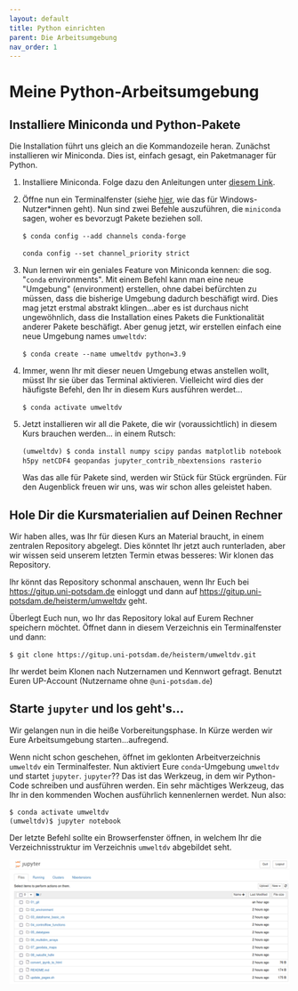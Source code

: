 ```yaml
---
layout: default
title: Python einrichten
parent: Die Arbeitsumgebung
nav_order: 1
---
```


# Meine Python-Arbeitsumgebung

## Installiere Miniconda und Python-Pakete

Die Installation führt uns gleich an die Kommandozeile heran. Zunächst installieren wir Miniconda.
Dies ist, einfach gesagt, ein Paketmanager für Python. 

1. Installiere Miniconda. Folge dazu den Anleitungen unter [diesem Link](https://conda.io/miniconda.html).

2. Öffne nun ein Terminalfenster (siehe [hier](https://www.digitalcitizen.life/open-windows-terminal/), wie das für Windows-Nutzer*innen geht).
   Nun sind zwei Befehle auszuführen, die `miniconda` sagen, woher es bevorzugt Pakete beziehen soll.
   
   `$ conda config --add channels conda-forge`
   
   `conda config --set channel_priority strict`

3. Nun lernen wir ein geniales Feature von Miniconda kennen: die sog. "`conda` environments".
   Mit einem Befehl kann man eine neue "Umgebung" (environment) erstellen, ohne dabei befürchten zu müssen, dass
   die bisherige Umgebung dadurch beschäfigt wird. Dies mag jetzt erstmal abstrakt klingen...aber es ist durchaus nicht ungewöhnlich,
   dass die Installation eines Pakets die Funktionalität anderer Pakete beschäfigt. Aber genug jetzt, wir erstellen einfach
   eine neue Umgebung names `umweltdv`:
   
   `$ conda create --name umweltdv python=3.9`

5. Immer, wenn Ihr mit dieser neuen Umgebung etwas anstellen wollt, müsst Ihr sie über das Terminal aktivieren. 
   Vielleicht wird dies der häufigste Befehl, den Ihr in diesem Kurs ausführen werdet...
   
   `$ conda activate umweltdv`

6. Jetzt installieren wir all die Pakete, die wir (voraussichtlich) in diesem Kurs brauchen werden... in einem Rutsch:

   `(umweltdv) $ conda install numpy scipy pandas matplotlib notebook h5py netCDF4 geopandas jupyter_contrib_nbextensions rasterio`
   
   Was das alle für Pakete sind, werden wir Stück für Stück ergründen. Für den Augenblick freuen wir uns, was wir schon alles geleistet haben. 

## Hole Dir die Kursmaterialien auf Deinen Rechner

Wir haben alles, was Ihr für diesen Kurs an Material braucht, in einem zentralen Repository abgelegt. Dies könntet Ihr jetzt auch runterladen, 
aber wir wissen seid unserem letzten Termin etwas besseres: Wir klonen das Repository.

Ihr könnt das Repository schonmal anschauen, wenn Ihr Euch bei https://gitup.uni-potsdam.de einloggt und dann auf 
https://gitup.uni-potsdam.de/heisterm/umweltdv geht.

Überlegt Euch nun, wo Ihr das Repository lokal auf Eurem Rechner speichern möchtet. Öffnet dann in diesem Verzeichnis ein Terminalfenster und dann:

`$ git clone https://gitup.uni-potsdam.de/heisterm/umweltdv.git`

Ihr werdet beim Klonen nach Nutzernamen und Kennwort gefragt. Benutzt Euren UP-Account (Nutzername ohne `@uni-potsdam.de`) 


## Starte `jupyter` und los geht's...

Wir gelangen nun in die heiße Vorbereitungsphase. In Kürze werden wir Eure Arbeitsumgebung starten...aufregend.

Wenn nicht schon geschehen, öffnet im geklonten Arbeitverzeichnis `umweltdv` ein Terminalfester.
Nun aktiviert Eure `conda`-Umgebung `umweltdv` und startet `jupyter`. `jupyter`?? Das ist das Werkzeug, in dem wir 
Python-Code schreiben und ausführen werden. Ein sehr mächtiges Werkzeug, das Ihr in den kommenden Wochen ausführlich
kennenlernen werdet. Nun also:

```
$ conda activate umweltdv
(umweltdv)$ jupyter notebook
```

Der letzte Befehl sollte ein Browserfenster öffnen, in welchem Ihr die Verzeichnisstruktur im Verzeichnis `umweltdv` abgebildet seht.

![1stjupyter](img/1stjupyter.png)

 
